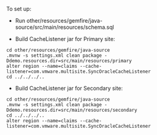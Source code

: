 To set up:

* Run other/resources/gemfire/java-source/src/main/resources/schema.sql

* Build CacheListener jar for Primary site: 
```
cd other/resources/gemfire/java-source 
.mvnw -s settings.xml clean package -Ddemo.resources.dir=src/main/resources/primary
alter region --name=claims --cache-listener=com.vmware.multisite.SyncOracleCacheListener
cd ../../../..
```

* Build CacheListener jar for Secondary site:
```
cd other/resources/gemfire/java-source 
.mvnw -s settings.xml clean package -Ddemo.resources.dir=src/main/resources/secondary
cd ../../../..
alter region --name=claims --cache-listener=com.vmware.multisite.SyncOracleCacheListener
```
